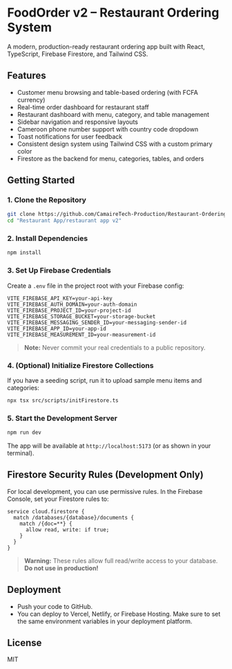 # FoodOrder v2 – Restaurant Ordering System

A modern, production-ready restaurant ordering app built with React, TypeScript, Firebase Firestore, and Tailwind CSS.

## Features
- Customer menu browsing and table-based ordering (with FCFA currency)
- Real-time order dashboard for restaurant staff
- Restaurant dashboard with menu, category, and table management
- Sidebar navigation and responsive layouts
- Cameroon phone number support with country code dropdown
- Toast notifications for user feedback
- Consistent design system using Tailwind CSS with a custom primary color
- Firestore as the backend for menu, categories, tables, and orders

## Getting Started

### 1. Clone the Repository
```sh
git clone https://github.com/CamaireTech-Production/Restaurant-Ordering-System.git
cd "Restaurant App/restaurant app v2"
```

### 2. Install Dependencies
```sh
npm install
```

### 3. Set Up Firebase Credentials
Create a `.env` file in the project root with your Firebase config:

```
VITE_FIREBASE_API_KEY=your-api-key
VITE_FIREBASE_AUTH_DOMAIN=your-auth-domain
VITE_FIREBASE_PROJECT_ID=your-project-id
VITE_FIREBASE_STORAGE_BUCKET=your-storage-bucket
VITE_FIREBASE_MESSAGING_SENDER_ID=your-messaging-sender-id
VITE_FIREBASE_APP_ID=your-app-id
VITE_FIREBASE_MEASUREMENT_ID=your-measurement-id
```

> **Note:** Never commit your real credentials to a public repository.

### 4. (Optional) Initialize Firestore Collections
If you have a seeding script, run it to upload sample menu items and categories:

```sh
npx tsx src/scripts/initFirestore.ts
```

### 5. Start the Development Server
```sh
npm run dev
```

The app will be available at `http://localhost:5173` (or as shown in your terminal).

## Firestore Security Rules (Development Only)
For local development, you can use permissive rules. In the Firebase Console, set your Firestore rules to:

```
service cloud.firestore {
  match /databases/{database}/documents {
    match /{doc=**} {
      allow read, write: if true;
    }
  }
}
```

> **Warning:** These rules allow full read/write access to your database. **Do not use in production!**

## Deployment
- Push your code to GitHub.
- You can deploy to Vercel, Netlify, or Firebase Hosting. Make sure to set the same environment variables in your deployment platform.

## License
MIT
